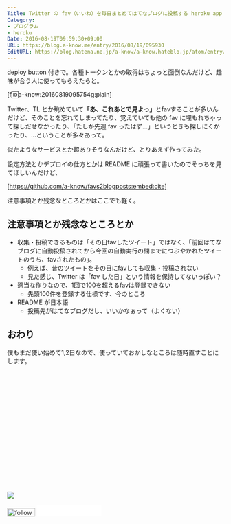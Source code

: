 ```yaml
---
Title: Twitter の fav（いいね）を毎日まとめてはてなブログに投稿する heroku app を作った
Category:
- プログラム
- heroku
Date: 2016-08-19T09:59:30+09:00
URL: https://blog.a-know.me/entry/2016/08/19/095930
EditURL: https://blog.hatena.ne.jp/a-know/a-know.hateblo.jp/atom/entry/10328749687179814763
---
```


deploy button 付きで。各種トークンとかの取得はちょっと面倒なんだけど、趣味が合う人に使ってもらえたらと。


[f:id:a-know:20160819095754g:plain]


Twitter、TL とか眺めていて<b>「あ、これあとで見よっ」</b>とfavすることが多いんだけど、そのことを忘れてしまってたり、覚えていても他の fav に埋もれちゃって探しだせなかったり、「たしか先週 fav ったはず...」というときも探しにくかったり、...ということが多々あって。


似たようなサービスとか超ありそうなんだけど、とりあえず作ってみた。


<!-- more -->


設定方法とかデプロイの仕方とかは README に頑張って書いたのでそっちを見てほしいんだけど、


[https://github.com/a-know/favs2blogposts:embed:cite]


注意事項とか残念なところとかはここでも軽く。


## 注意事項とか残念なところとか
* 収集・投稿できるものは「その日favしたツイート」ではなく、「前回はてなブログに自動投稿されてから今回の自動実行の間までにつぶやかれたツイートのうち、favされたもの」。
    * 例えば、昔のツイートをその日にfavしても収集・投稿されない
    * 見た感じ、Twitter は「fav した日」という情報を保持してないっぽい？
* 適当な作りなので、1回で100を超えるfavは登録できない
    * 先頭100件を登録する仕様です、今のところ
* README が日本語
    * 投稿先がはてなブログだし、いいかなぁって（よくない）


## おわり

僕もまだ使い始めて1,2日なので、使っていておかしなところは随時直すことにします。


<div>
<br>
<script async src="//pagead2.googlesyndication.com/pagead/js/adsbygoogle.js"></script>
<!-- article-bottom2 -->
<ins class="adsbygoogle"
     style="display:inline-block;width:300px;height:250px"
     data-ad-client="ca-pub-3463034538369189"
     data-ad-slot="5274552934"></ins>
<script>
(adsbygoogle = window.adsbygoogle || []).push({});
</script>

<a href="http://bit.ly/grass-graph" target='blank' rel="nofollow"><img src="https://cdn-ak.f.st-hatena.com/images/fotolife/a/a-know/20170405/20170405220342.png"></a>
<br>
</div>

<div>
<a href='http://cloud.feedly.com/#subscription%2Ffeed%2Fhttp%3A%2F%2Fblog.a-know.me%2Ffeed'  target='blank'><img id='feedlyFollow' src='//s3.feedly.com/img/follows/feedly-follow-rectangle-volume-small_2x.png' alt='follow us in feedly' width='65' height='20'></a>



<iframe src="//blog.hatena.ne.jp/a-know/a-know.hateblo.jp/subscribe/iframe" allowtransparency="true" frameborder="0" scrolling="no" width="150" height="28"></iframe>
</div>


<script src="https://moshi-moshi.moshimo.works/moshimoshi/a_know_blog/2016-08-19-095930?title=Twitter%20%E3%81%AE%20fav%EF%BC%88%E3%81%84%E3%81%84%E3%81%AD%EF%BC%89%E3%82%92%E6%AF%8E%E6%97%A5%E3%81%BE%E3%81%A8%E3%82%81%E3%81%A6%E3%81%AF%E3%81%A6%E3%81%AA%E3%83%96%E3%83%AD%E3%82%B0%E3%81%AB%E6%8A%95%E7%A8%BF%E3%81%99%E3%82%8B%20heroku%20app%20%E3%82%92%E4%BD%9C%E3%81%A3%E3%81%9F"></script>
